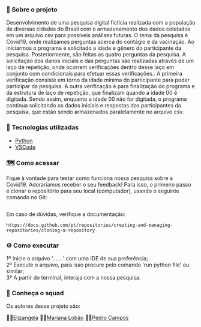 
</p>

### 📌 <strong>Sobre o projeto</strong>

Desenvolvimento de uma pesquisa digital fictícia realizada com a população de diversas cidades do Brasil com o armazenamento dos dados coletados em um arquivo csv para possíveis análises futuras.
O tema da pesquisa é Covid19, onde realizamos perguntas acerca do contágio e da vacinação. 
Ao iniciarmos o programa é solicitado a idade e gênero do participante da pesquisa. Posteriormente, são feitas as quatro perguntas da pesquisa. A solicitação dos danos iniciais e das perguntas são realizadas através de um laço de repetição, onde ocorrem verificações dentro desse laço em conjunto com condicionais para efetuar essas verificações.. A primeira verificação consiste em torno da idade mínima do participante para poder participar da pesquisa. A outra verificação é para finalização do programa e da estrutura de laço de repetição, que finalizam quando a idade 00 é digitada. Sendo assim, enquanto a idade 00 não for digitada, o programa continua solicitando os dados iniciais e respostas dos participantes da pesquisa, que estão sendo armazenados paralelamente no  arquivo csv.

### 🚀 <strong>Tecnologias utilizadas </strong>


- [Python](https://www.python.org/)
- [VSCode](https://code.visualstudio.com/)

### 🗺️ <strong>Como acessar</strong>

Fique à vontade para testar como funciona nossa pesquisa sobre a Covid19. Adoraríamos receber o seu feedback!
Para isso, o primeiro passo é clonar o repositório para seu local (computador), usando o seguinte comando no Git:

```shell

```

Em caso de dúvidas, verifique a documentação:
```shell
https://docs.github.com/pt/repositories/creating-and-managing-repositories/cloning-a-repository
```

### :gear: <strong>Como executar</strong>

1º Inicie o arquivo '.......' com uma IDE de sua preferência; <br/>
2º Execute o arquivo, para isso procure pelo comando 'run python file' ou similar; <br/>
3º A partir do terminal, interaja com a nossa pesquisa.

### :busts_in_silhouette: <strong> Conheça o squad </strong>

Os autores desse projeto são:

👩‍💻[Elizangela](https://github.com/elizangela-camargo)
👩‍💻[Mariana Lobão](https://github.com/MarianaLobao/)
👩‍💻[Pedro Campos](https://github.com/pedrorcm)

